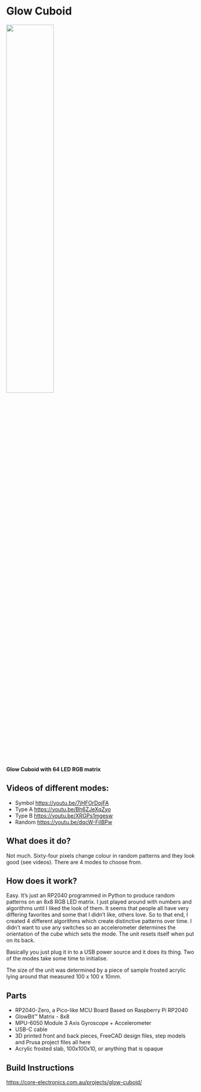 # Glow Cuboid
<img src="https://github.com/MarkMakies/Glow-Cube/assets/105891859/68a5bb0c-a1b3-4fde-a600-e47d4d5de3b6" width=50% height=50%>

**Glow Cuboid with 64 LED RGB matrix** 

## Videos of different modes:
- Symbol https://youtu.be/7jHFOrDojFA
- Type A https://youtu.be/Bh6ZJeXqZyo
- Type B https://youtu.be/XRGPs1mgesw
- Random  https://youtu.be/dqcW-FjIBPw

## What does it do?
Not much.  Sixty-four pixels change colour in random patterns and they look good (see videos).  There are 4 modes to choose from.

## How does it work?  
Easy.  It’s just an RP2040 programmed in Python to produce random patterns on an 8x8 RGB LED matrix.   I just played around with numbers and algorithms until I liked the look of them.  It seems that people all have very differing favorites and some that I didn’t like, others love.  So to that end, I created 4 different algorithms which create distinctive patterns over time.   I didn’t want to use any switches so an accelerometer determines the orientation of the cube which sets the mode.  The unit resets itself when put on its back.  

Basically you just plug it in to a USB power source and it does its thing.  Two of the modes take some time to initialise.

The size of the unit was determined by a piece of sample frosted acrylic lying around that measured 100 x 100 x 10mm.

## Parts

- RP2040-Zero, a Pico-like MCU Board Based on Raspberry Pi RP2040
- GlowBit™ Matrix - 8x8
- MPU-6050 Module 3 Axis Gyroscope + Accelerometer
- USB-C cable
- 3D printed front and back pieces, FreeCAD design files, step models and Prusa project files all here
- Acrylic frosted slab, 100x100x10, or anything that is opaque

## Build Instructions
https://core-electronics.com.au/projects/glow-cuboid/

